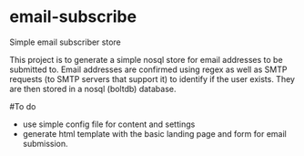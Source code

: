 # email-subscribe
Simple email subscriber store

This project is to generate a simple nosql store for email addresses to be submitted to. Email addresses are confirmed using regex as well as
SMTP requests (to SMTP servers that support it) to identify if the user exists. They are then stored in a nosql (boltdb) database.

#To do
- use simple config file for content and settings
- generate html template with the basic landing page and form for email submission.

